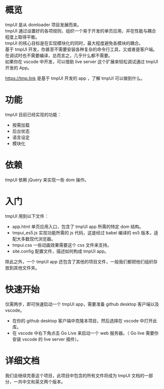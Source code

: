 # 概览
tmpUI 是从 domloader 项目发展而来。  
tmpUI 通过设置好的各项规则，组织一个易于开发的单页应用，并在性能与耦合程度上取得平衡。  
tmpUI 的核心目标是在实现模块化的同时，最大程度避免各模块的耦合。  
基于 tmpUI 开发，你甚至不需要安装各种复杂的命令行工具，又或者是客户端。在调试时也不需要编译，总而言之，几乎什么都不需要。  
如果你在 vscode 中开发，可以借助 live server 这个扩展来轻松调试通过 tmpUI 开发的 App。  
  
https://tmp.link 是基于 tmpUI 开发的 app ，了解 tmpUI 可以做到什么。  

# 功能
tmpUI 目前已经实现的功能：

* 按需加载
* 后台状态
* 语言设定
* 模块化

# 依赖

tmpUI 依赖 jQuery 来实现一些 dom 操作。

# 入门
tmpUI 用到以下文件：
* app.html 单页应用入口，包含了 tmpUI app 所需的特定 dom 结构。
* tmpui_es5.js 实现功能所需的 js 代码，这是经过 babel 编译的 es5 版本，适配大多数现代浏览器。
* tmpui.css 一些动画效果需要这个 css 文件来支持。
* site.config 配置文件，描述如何构成 tmpUI app。

除此之外，一个 tmpUI app 还包含了其他的项目文件，一般我们都把他们组织存放到其他文件夹。

# 快速开始
仅需两步，即可快速启动一个 tmpUI app，需要准备 github desktop 客户端以及 vscode。

* 在你的 github desktop 客户端中克隆本项目，然后选择在 vscode 中打开此库。
* 在 vscode 中右下角点击 Go Live 来启动一个 web 服务器。（ Go live 需要你安装 vscode 的 live server 插件）。

# 详细文档
我们会继续完善这个项目，此项目中包含的所有文件将成为 tmpUI 文档的一部分，一共中文和英文两个版本。